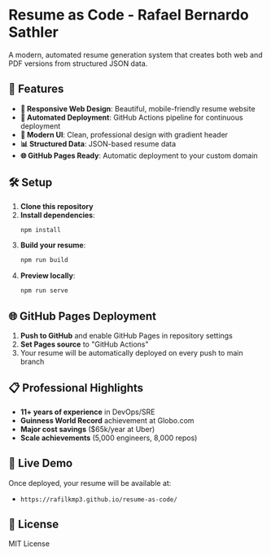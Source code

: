 # Resume as Code - Rafael Bernardo Sathler

A modern, automated resume generation system that creates both web and PDF versions from structured JSON data.

## 🚀 Features

- **📱 Responsive Web Design**: Beautiful, mobile-friendly resume website
- **🔄 Automated Deployment**: GitHub Actions pipeline for continuous deployment
- **🎨 Modern UI**: Clean, professional design with gradient header
- **📊 Structured Data**: JSON-based resume data
- **🌐 GitHub Pages Ready**: Automatic deployment to your custom domain

## 🛠️ Setup

1. **Clone this repository**
2. **Install dependencies**:
   ```bash
   npm install
   ```
3. **Build your resume**:
   ```bash
   npm run build
   ```
4. **Preview locally**:
   ```bash
   npm run serve
   ```

## 🌐 GitHub Pages Deployment

1. **Push to GitHub** and enable GitHub Pages in repository settings
2. **Set Pages source** to "GitHub Actions"
3. Your resume will be automatically deployed on every push to main branch

## 📋 Professional Highlights

- **11+ years of experience** in DevOps/SRE
- **Guinness World Record** achievement at Globo.com
- **Major cost savings** ($65k/year at Uber)
- **Scale achievements** (5,000 engineers, 8,000 repos)

## 🔗 Live Demo

Once deployed, your resume will be available at:
- `https://rafilkmp3.github.io/resume-as-code/`

## 📝 License

MIT License